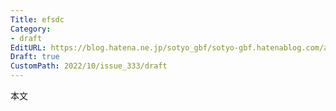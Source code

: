 ```yaml
---
Title: efsdc
Category:
- draft
EditURL: https://blog.hatena.ne.jp/sotyo_gbf/sotyo-gbf.hatenablog.com/atom/entry/4207112889924329916
Draft: true
CustomPath: 2022/10/issue_333/draft
---
```


本文
